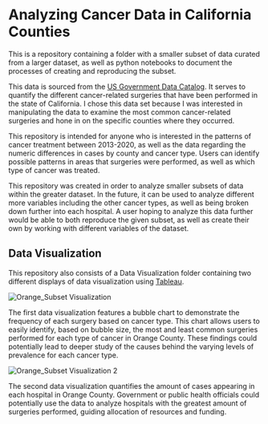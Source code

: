 # Analyzing Cancer Data in California Counties
This is a repository containing a folder with a smaller subset of data curated from a larger dataset, as well as python notebooks to document the processes of creating and reproducing the subset. 

This data is sourced from the [US Government Data Catalog](https://catalog.data.gov/dataset/number-of-cancer-surgeries-volume-performed-in-california-hospitals-6e092). It serves to quantify the different cancer-related surgeries that have been performed in the state of California. I chose this data set because I was interested in manipulating the data to examine the most common cancer-related surgeries and hone in on the specific counties where they occurred.

This repository is intended for anyone who is interested in the patterns of cancer treatment between 2013-2020, as well as the data regarding the numeric differences in cases by county and cancer type. Users can identify possible patterns in areas that surgeries were performed, as well as which type of cancer was treated. 

This repository was created in order to analyze smaller subsets of data within the greater dataset. In the future, it can be used to analyze different more variables including the other cancer types, as well as being broken down further into each hospital. A user hoping to analyze this data further would be able to both reproduce the given subset, as well as create their own by working with different variables of the dataset. 

## Data Visualization

This repository also consists of a Data Visualization folder containing two different displays of data visualization using [Tableau](https://www.tableau.com/).

![Orange_Subset Visualization](https://user-images.githubusercontent.com/118300502/202927827-dafa942a-4297-4b06-9936-9d811b8601c9.jpg)

The first data visualization features a bubble chart to demonstrate the frequency of each surgery based on cancer type. This chart allows users to easily identify, based on bubble size, the most and least common surgeries performed for each type of cancer in Orange County. These findings could potentially lead to deeper study of the causes behind the varying levels of prevalence for each cancer type. 

![Orange_Subset Visualization 2](https://user-images.githubusercontent.com/118300502/202928202-07ea499a-5b21-4ff0-a7f2-e1f7c4cee05a.jpg)

The second data visualization quantifies the amount of cases appearing in each hospital in Orange County. Government or public health officials could potentially use the data to analyze hospitals with the greatest amount of surgeries performed, guiding allocation of resources and funding.  
